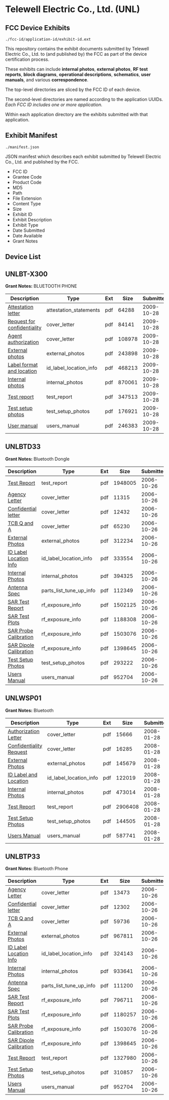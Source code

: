 # Telewell Electric Co., Ltd. (UNL)
## FCC Device Exhibits

```
./fcc-id/application-id/exhibit-id.ext
```

This repository contains the exhibit documents submitted by Telewell Electric Co., Ltd. to (and published by) the FCC as part of the device certification process.

These exhibits can include **internal photos**, **external photos**, **RF test reports**, **block diagrams**, **operational descriptions**, **schematics**, **user manuals**, and various **correspondence**.

The top-level directories are sliced by the FCC ID of each device.

The second-level directories are named according to the application UUIDs. *Each FCC ID includes one or more application.*

Within each application directory are the exhibits submitted with that application. 

## Exhibit Manifest

```
./manifest.json
```

JSON manifest which describes each exhibit submitted by Telewell Electric Co., Ltd. and published by the FCC.

- FCC ID
- Grantee Code
- Product Code
- MD5
- Path
- File Extension
- Content Type
- Size
- Exhibit ID
- Exhibit Description
- Exhibit Type
- Date Submitted
- Date Available
- Grant Notes

## Device List
## UNLBT-X300
**Grant Notes:** BLUETOOTH PHONE

| Description | Type | Ext | Size | Submitted | Available |
| ----------- | ---- | --- | ---- | --------- | --------- |
| [Attestation letter](UNLBT-X300/6fee547196efef28f8146ede13c2a4b5/1190761.pdf) | attestation_statements | pdf | 64288 | 2009-10-28 | 2009-10-28 |
| [Request for confidentiality](UNLBT-X300/6fee547196efef28f8146ede13c2a4b5/1190762.pdf) | cover_letter | pdf | 84141 | 2009-10-28 | 2009-10-28 |
| [Agent authorization](UNLBT-X300/6fee547196efef28f8146ede13c2a4b5/1190763.pdf) | cover_letter | pdf | 108978 | 2009-10-28 | 2009-10-28 |
| [External photos](UNLBT-X300/6fee547196efef28f8146ede13c2a4b5/1190764.pdf) | external_photos | pdf | 243898 | 2009-10-28 | 2009-10-28 |
| [Label format and location](UNLBT-X300/6fee547196efef28f8146ede13c2a4b5/1190765.pdf) | id_label_location_info | pdf | 468213 | 2009-10-28 | 2009-10-28 |
| [Internal photos](UNLBT-X300/6fee547196efef28f8146ede13c2a4b5/1190766.pdf) | internal_photos | pdf | 870061 | 2009-10-28 | 2009-10-28 |
| [Test report](UNLBT-X300/6fee547196efef28f8146ede13c2a4b5/1190767.pdf) | test_report | pdf | 347513 | 2009-10-28 | 2009-10-28 |
| [Test setup photos](UNLBT-X300/6fee547196efef28f8146ede13c2a4b5/1190768.pdf) | test_setup_photos | pdf | 176921 | 2009-10-28 | 2009-10-28 |
| [User manual](UNLBT-X300/6fee547196efef28f8146ede13c2a4b5/1190769.pdf) | users_manual | pdf | 246383 | 2009-10-28 | 2009-10-28 |
## UNLBTD33
**Grant Notes:** Bluetooth Dongle

| Description | Type | Ext | Size | Submitted | Available |
| ----------- | ---- | --- | ---- | --------- | --------- |
| [Test Report](UNLBTD33/18e06f4395ea4ec66103a504d33d6f08/721000.pdf) | test_report | pdf | 1948005 | 2006-10-26 | 2006-10-26 |
| [Agency Letter](UNLBTD33/18e06f4395ea4ec66103a504d33d6f08/721007.pdf) | cover_letter | pdf | 11315 | 2006-10-26 | 2006-10-26 |
| [Confidential letter](UNLBTD33/18e06f4395ea4ec66103a504d33d6f08/721008.pdf) | cover_letter | pdf | 12432 | 2006-10-26 | 2006-10-26 |
| [TCB Q and A](UNLBTD33/18e06f4395ea4ec66103a504d33d6f08/721009.pdf) | cover_letter | pdf | 65230 | 2006-10-26 | 2006-10-26 |
| [External Photos](UNLBTD33/18e06f4395ea4ec66103a504d33d6f08/720995.pdf) | external_photos | pdf | 312234 | 2006-10-26 | 2006-10-26 |
| [ID Label Location Info](UNLBTD33/18e06f4395ea4ec66103a504d33d6f08/720996.pdf) | id_label_location_info | pdf | 333554 | 2006-10-26 | 2006-10-26 |
| [Internal Photos](UNLBTD33/18e06f4395ea4ec66103a504d33d6f08/720997.pdf) | internal_photos | pdf | 394325 | 2006-10-26 | 2006-10-26 |
| [Antenna Spec](UNLBTD33/18e06f4395ea4ec66103a504d33d6f08/721010.pdf) | parts_list_tune_up_info | pdf | 112349 | 2006-10-26 | 2006-10-26 |
| [SAR Test Report](UNLBTD33/18e06f4395ea4ec66103a504d33d6f08/721003.pdf) | rf_exposure_info | pdf | 1502125 | 2006-10-26 | 2006-10-26 |
| [SAR Test Plots](UNLBTD33/18e06f4395ea4ec66103a504d33d6f08/721004.pdf) | rf_exposure_info | pdf | 1188308 | 2006-10-26 | 2006-10-26 |
| [SAR Probe Calibration](UNLBTD33/18e06f4395ea4ec66103a504d33d6f08/635948.pdf) | rf_exposure_info | pdf | 1503076 | 2006-10-26 | 2006-10-26 |
| [SAR Dipole Calibration](UNLBTD33/18e06f4395ea4ec66103a504d33d6f08/678016.pdf) | rf_exposure_info | pdf | 1398645 | 2006-10-26 | 2006-10-26 |
| [Test Setup Photos](UNLBTD33/18e06f4395ea4ec66103a504d33d6f08/721001.pdf) | test_setup_photos | pdf | 293222 | 2006-10-26 | 2006-10-26 |
| [Users Manual](UNLBTD33/18e06f4395ea4ec66103a504d33d6f08/721002.pdf) | users_manual | pdf | 952704 | 2006-10-26 | 2006-10-26 |
## UNLWSP01
**Grant Notes:** Bluetooth

| Description | Type | Ext | Size | Submitted | Available |
| ----------- | ---- | --- | ---- | --------- | --------- |
| [Authorization Letter](UNLWSP01/170a25c4f62658cef9b65aff89c742ae/895130.pdf) | cover_letter | pdf | 15666 | 2008-01-28 | 2008-01-28 |
| [Confidentiality Request](UNLWSP01/170a25c4f62658cef9b65aff89c742ae/895131.pdf) | cover_letter | pdf | 16285 | 2008-01-28 | 2008-01-28 |
| [External Photos](UNLWSP01/170a25c4f62658cef9b65aff89c742ae/895133.pdf) | external_photos | pdf | 145679 | 2008-01-28 | 2008-01-28 |
| [ID Label and Location](UNLWSP01/170a25c4f62658cef9b65aff89c742ae/895134.pdf) | id_label_location_info | pdf | 122019 | 2008-01-28 | 2008-01-28 |
| [Internal Photos](UNLWSP01/170a25c4f62658cef9b65aff89c742ae/895135.pdf) | internal_photos | pdf | 473014 | 2008-01-28 | 2008-01-28 |
| [Test Report](UNLWSP01/170a25c4f62658cef9b65aff89c742ae/895139.pdf) | test_report | pdf | 2906408 | 2008-01-28 | 2008-01-28 |
| [Test Setup Photos](UNLWSP01/170a25c4f62658cef9b65aff89c742ae/895140.pdf) | test_setup_photos | pdf | 144505 | 2008-01-28 | 2008-01-28 |
| [Users Manual](UNLWSP01/170a25c4f62658cef9b65aff89c742ae/895141.pdf) | users_manual | pdf | 587741 | 2008-01-28 | 2008-01-28 |
## UNLBTP33
**Grant Notes:** Bluetooth Phone

| Description | Type | Ext | Size | Submitted | Available |
| ----------- | ---- | --- | ---- | --------- | --------- |
| [Agency Letter](UNLBTP33/42e1d827731b32553541e5306c2f25be/720977.pdf) | cover_letter | pdf | 13473 | 2006-10-26 | 2006-10-26 |
| [Confidential letter](UNLBTP33/42e1d827731b32553541e5306c2f25be/720978.pdf) | cover_letter | pdf | 12302 | 2006-10-26 | 2006-10-26 |
| [TCB Q and A](UNLBTP33/42e1d827731b32553541e5306c2f25be/720979.pdf) | cover_letter | pdf | 59736 | 2006-10-26 | 2006-10-26 |
| [External Photos](UNLBTP33/42e1d827731b32553541e5306c2f25be/720952.pdf) | external_photos | pdf | 967811 | 2006-10-26 | 2006-10-26 |
| [ID Label Location Info](UNLBTP33/42e1d827731b32553541e5306c2f25be/720953.pdf) | id_label_location_info | pdf | 324143 | 2006-10-26 | 2006-10-26 |
| [Internal Photos](UNLBTP33/42e1d827731b32553541e5306c2f25be/720954.pdf) | internal_photos | pdf | 933641 | 2006-10-26 | 2006-10-26 |
| [Antenna Spec](UNLBTP33/42e1d827731b32553541e5306c2f25be/720980.pdf) | parts_list_tune_up_info | pdf | 111200 | 2006-10-26 | 2006-10-26 |
| [SAR Test Report](UNLBTP33/42e1d827731b32553541e5306c2f25be/720960.pdf) | rf_exposure_info | pdf | 796711 | 2006-10-26 | 2006-10-26 |
| [SAR Test Plots](UNLBTP33/42e1d827731b32553541e5306c2f25be/720961.pdf) | rf_exposure_info | pdf | 1180257 | 2006-10-26 | 2006-10-26 |
| [SAR Probe Calibration](UNLBTP33/42e1d827731b32553541e5306c2f25be/635948.pdf) | rf_exposure_info | pdf | 1503076 | 2006-10-26 | 2006-10-26 |
| [SAR Dipole Calibration](UNLBTP33/42e1d827731b32553541e5306c2f25be/678016.pdf) | rf_exposure_info | pdf | 1398645 | 2006-10-26 | 2006-10-26 |
| [Test Report](UNLBTP33/42e1d827731b32553541e5306c2f25be/720957.pdf) | test_report | pdf | 1327980 | 2006-10-26 | 2006-10-26 |
| [Test Setup Photos](UNLBTP33/42e1d827731b32553541e5306c2f25be/720958.pdf) | test_setup_photos | pdf | 310857 | 2006-10-26 | 2006-10-26 |
| [Users Manual](UNLBTP33/42e1d827731b32553541e5306c2f25be/720959.pdf) | users_manual | pdf | 952704 | 2006-10-26 | 2006-10-26 |
